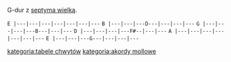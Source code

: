 G-dur z [septyma wielką](septyma_wielka "wikilink").

`E |---|---|---|---|---|---|---`
`B |---|---|---D---|---|---|---`
`G |---|---|---|---B---|---|---`
`D |---|---|---|---F#--|---|---`
`A |---|---|---|---|---|---|---`
`E |---|---|---G---|---|---|---`

[kategoria:tabele chwytów](kategoria:tabele_chwytów "wikilink")
[kategoria:akordy mollowe](kategoria:akordy_mollowe "wikilink")